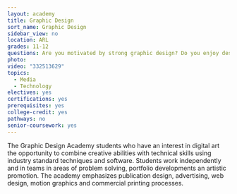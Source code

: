 ```yaml
---
layout: academy
title: Graphic Design
sort_name: Graphic Design
sidebar_view: no
location: ARL
grades: 11-12
questions: Are you motivated by strong graphic design? Do you enjoy designing your own logos, digital posters, brochures, commercials and graphics?
photo:
video: "332513629"
topics:
  - Media
  - Technology
electives: yes
certifications: yes
prerequisites: yes
college-credit: yes
pathways: no
senior-coursework: yes
---
```


The Graphic Design Academy students who have an interest in digital art the opportunity to combine creative abilities with technical skills using industry standard techniques and software. Students work independently and in teams in areas of problem solving, portfolio developments an artistic promotion. The academy emphasizes publication design, advertising, web design, motion graphics and commercial printing processes.
